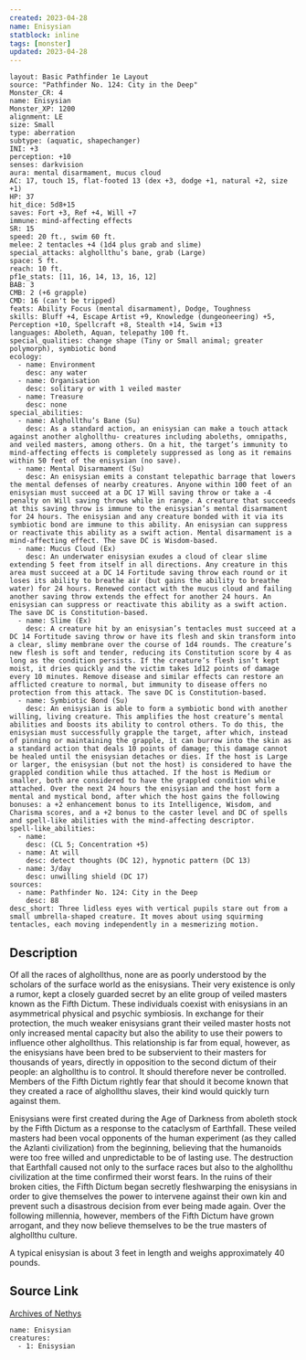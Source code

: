 ```yaml
---
created: 2023-04-28
name: Enisysian
statblock: inline
tags: [monster]
updated: 2023-04-28
---
```

```statblock
layout: Basic Pathfinder 1e Layout
source: "Pathfinder No. 124: City in the Deep"
Monster_CR: 4
name: Enisysian
Monster_XP: 1200
alignment: LE
size: Small
type: aberration
subtype: (aquatic, shapechanger)
INI: +3
perception: +10
senses: darkvision
aura: mental disarmament, mucus cloud
AC: 17, touch 15, flat-footed 13 (dex +3, dodge +1, natural +2, size +1)
HP: 37
hit_dice: 5d8+15
saves: Fort +3, Ref +4, Will +7
immune: mind-affecting effects
SR: 15
speed: 20 ft., swim 60 ft.
melee: 2 tentacles +4 (1d4 plus grab and slime)
special_attacks: alghollthu’s bane, grab (Large)
space: 5 ft.
reach: 10 ft.
pf1e_stats: [11, 16, 14, 13, 16, 12]
BAB: 3
CMB: 2 (+6 grapple)
CMD: 16 (can't be tripped)
feats: Ability Focus (mental disarmament), Dodge, Toughness
skills: Bluff +4, Escape Artist +9, Knowledge (dungeoneering) +5, Perception +10, Spellcraft +8, Stealth +14, Swim +13
languages: Aboleth, Aquan, telepathy 100 ft.
special_qualities: change shape (Tiny or Small animal; greater polymorph), symbiotic bond
ecology:
  - name: Environment
    desc: any water
  - name: Organisation
    desc: solitary or with 1 veiled master
  - name: Treasure
    desc: none
special_abilities:
  - name: Alghollthu’s Bane (Su)
    desc: As a standard action, an enisysian can make a touch attack against another alghollthu- creatures including aboleths, omnipaths, and veiled masters, among others. On a hit, the target’s immunity to mind-affecting effects is completely suppressed as long as it remains within 50 feet of the enisysian (no save).
  - name: Mental Disarmament (Su)
    desc: An enisysian emits a constant telepathic barrage that lowers the mental defenses of nearby creatures. Anyone within 100 feet of an enisysian must succeed at a DC 17 Will saving throw or take a -4 penalty on Will saving throws while in range. A creature that succeeds at this saving throw is immune to the enisysian’s mental disarmament for 24 hours. The enisysian and any creature bonded with it via its symbiotic bond are immune to this ability. An enisysian can suppress or reactivate this ability as a swift action. Mental disarmament is a mind-affecting effect. The save DC is Wisdom-based.
  - name: Mucus Cloud (Ex)
    desc: An underwater enisysian exudes a cloud of clear slime extending 5 feet from itself in all directions. Any creature in this area must succeed at a DC 14 Fortitude saving throw each round or it loses its ability to breathe air (but gains the ability to breathe water) for 24 hours. Renewed contact with the mucus cloud and failing another saving throw extends the effect for another 24 hours. An enisysian can suppress or reactivate this ability as a swift action. The save DC is Constitution-based.
  - name: Slime (Ex)
    desc: A creature hit by an enisysian’s tentacles must succeed at a DC 14 Fortitude saving throw or have its flesh and skin transform into a clear, slimy membrane over the course of 1d4 rounds. The creature’s new flesh is soft and tender, reducing its Constitution score by 4 as long as the condition persists. If the creature’s flesh isn’t kept moist, it dries quickly and the victim takes 1d12 points of damage every 10 minutes. Remove disease and similar effects can restore an afflicted creature to normal, but immunity to disease offers no protection from this attack. The save DC is Constitution-based.
  - name: Symbiotic Bond (Su)
    desc: An enisysian is able to form a symbiotic bond with another willing, living creature. This amplifies the host creature’s mental abilities and boosts its ability to control others. To do this, the enisysian must successfully grapple the target, after which, instead of pinning or maintaining the grapple, it can burrow into the skin as a standard action that deals 10 points of damage; this damage cannot be healed until the enisysian detaches or dies. If the host is Large or larger, the enisysian (but not the host) is considered to have the grappled condition while thus attached. If the host is Medium or smaller, both are considered to have the grappled condition while attached. Over the next 24 hours the enisysian and the host form a mental and mystical bond, after which the host gains the following bonuses: a +2 enhancement bonus to its Intelligence, Wisdom, and Charisma scores, and a +2 bonus to the caster level and DC of spells and spell-like abilities with the mind-affecting descriptor.
spell-like_abilities:
  - name:
    desc: (CL 5; Concentration +5)
  - name: At will
    desc: detect thoughts (DC 12), hypnotic pattern (DC 13)
  - name: 3/day
    desc: unwilling shield (DC 17)
sources:
  - name: Pathfinder No. 124: City in the Deep
    desc: 88
desc_short: Three lidless eyes with vertical pupils stare out from a small umbrella-shaped creature. It moves about using squirming tentacles, each moving independently in a mesmerizing motion.
```
## Description
Of all the races of alghollthus, none are as poorly understood by the scholars of the surface world as the enisysians. Their very existence is only a rumor, kept a closely guarded secret by an elite group of veiled masters known as the Fifth Dictum. These individuals coexist with enisysians in an asymmetrical physical and psychic symbiosis. In exchange for their protection, the much weaker enisysians grant their veiled master hosts not only increased mental capacity but also the ability to use their powers to influence other alghollthus. This relationship is far from equal, however, as the enisysians have been bred to be subservient to their masters for thousands of years, directly in opposition to the second dictum of their people: an alghollthu is to control. It should therefore never be controlled. Members of the Fifth Dictum rightly fear that should it become known that they created a race of alghollthu slaves, their kind would quickly turn against them.

 Enisysians were first created during the Age of Darkness from aboleth stock by the Fifth Dictum as a response to the cataclysm of Earthfall. These veiled masters had been vocal opponents of the human experiment (as they called the Azlanti civilization) from the beginning, believing that the humanoids were too free willed and unpredictable to be of lasting use. The destruction that Earthfall caused not only to the surface races but also to the alghollthu civilization at the time confirmed their worst fears. In the ruins of their broken cities, the Fifth Dictum began secretly fleshwarping the enisysians in order to give themselves the power to intervene against their own kin and prevent such a disastrous decision from ever being made again. Over the following millennia, however, members of the Fifth Dictum have grown arrogant, and they now believe themselves to be the true masters of alghollthu culture.

 A typical enisysian is about 3 feet in length and weighs approximately 40 pounds.
## Source Link
[Archives of Nethys](https://aonprd.com/MonsterDisplay.aspx?ItemName=Enisysian)
```encounter-table
name: Enisysian
creatures:
  - 1: Enisysian
```
